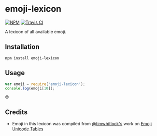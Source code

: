 # emoji-lexicon
[![NPM](http://img.shields.io/npm/v/emoji-lexicon.svg?style=flat)](https://www.npmjs.org/package/emoji-lexicon)
[![Travis CI](http://img.shields.io/travis/jonursenbach/emoji-lexicon.svg?style=flat)](https://travis-ci.org/jonursenbach/emoji-lexicon)

A lexicon of all available emoji.

## Installation
```
npm install emoji-lexicon
```

## Usage
```javascript
var emoji = require('emoji-lexicon');
console.log(emoji[10]);
```

```
😌
```

## Credits
* Emoji in this lexicon was compiled from [@timwhitlock's](https://github.com/timwhitlock) work on [Emoji Unicode Tables
](http://apps.timwhitlock.info/emoji/tables/unicode)
